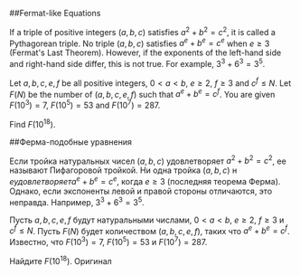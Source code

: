 ##Fermat-like Equations

If a triple of positive integers $(a, b, c)$ satisfies $a^2+b^2=c^2$, it is called a Pythagorean triple. No triple $(a, b, c)$ satisfies $a^e+b^e=c^e$ when  $e \ge 3$ (Fermat's Last Theorem). However, if the exponents of the left-hand side and right-hand side differ, this is not true. For example, $3^3+6^3=3^5$.


Let $a, b, c, e, f$ be all positive integers, $0 \lt a \lt b$, $e \ge 2$, $f \ge 3$ and $c^f \le N$. Let $F(N)$ be the number of $(a, b, c, e, f)$ such that $a^e+b^e=c^f$. You are given $F(10^3) = 7$, $F(10^5) = 53$ and $F(10^7) = 287$.


Find $F(10^{18})$.

##Ферма-подобные уравнения

Если тройка натуральных чисел $(a, b, c)$ удовлетворяет $a^2+b^2=c^2$, ее называют Пифагоровой тройкой. Ни одна тройка $(a, b, c)$ н $е удовлетворяет a^e+b^e=c^e$, когда $e \ge 3$ (последняя теорема Ферма). Однако, если экспоненты левой и правой стороны отличаются, это неправда. Например, $3^3+6^3=3^5$.


Пусть $a, b, c, e, f$ будут натуральными числами, $0 \lt a \lt b$, $e \ge 2$, $f \ge 3$ и $c^f \le N$. Пусть $F(N)$ будет количеством $(a, b, c, e, f)$, таких что $a^e+b^e=c^f$. Известно, что $F(10^3) = 7$, $F(10^5) = 53$ и $F(10^7) = 287$.


Найдите $F(10^{18})$.
 Оригинал
